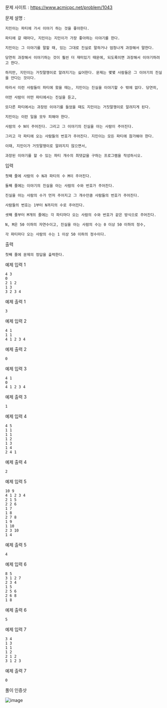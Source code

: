 문제 사이트 : https://www.acmicpc.net/problem/1043

문제 설명 :

    지민이는 파티에 가서 이야기 하는 것을 좋아한다. 
    
    파티에 갈 때마다, 지민이는 지민이가 가장 좋아하는 이야기를 한다.
    
    지민이는 그 이야기를 말할 때, 있는 그대로 진실로 말하거나 엄청나게 과장해서 말한다.
    
    당연히 과장해서 이야기하는 것이 훨씬 더 재미있기 때문에, 되도록이면 과장해서 이야기하려고 한다.
    
    하지만, 지민이는 거짓말쟁이로 알려지기는 싫어한다. 문제는 몇몇 사람들은 그 이야기의 진실을 안다는 것이다.
    
    따라서 이런 사람들이 파티에 왔을 때는, 지민이는 진실을 이야기할 수 밖에 없다. 당연히, 
    
    어떤 사람이 어떤 파티에서는 진실을 듣고, 
    
    또다른 파티에서는 과장된 이야기를 들었을 때도 지민이는 거짓말쟁이로 알려지게 된다.
    
    지민이는 이런 일을 모두 피해야 한다.

    사람의 수 N이 주어진다. 그리고 그 이야기의 진실을 아는 사람이 주어진다.
    
    그리고 각 파티에 오는 사람들의 번호가 주어진다. 지민이는 모든 파티에 참가해야 한다.
    
    이때, 지민이가 거짓말쟁이로 알려지지 않으면서, 
    
    과장된 이야기를 할 수 있는 파티 개수의 최댓값을 구하는 프로그램을 작성하시오.

입력

    첫째 줄에 사람의 수 N과 파티의 수 M이 주어진다.

    둘째 줄에는 이야기의 진실을 아는 사람의 수와 번호가 주어진다. 
    
    진실을 아는 사람의 수가 먼저 주어지고 그 개수만큼 사람들의 번호가 주어진다.
    
    사람들의 번호는 1부터 N까지의 수로 주어진다.

    셋째 줄부터 M개의 줄에는 각 파티마다 오는 사람의 수와 번호가 같은 방식으로 주어진다.

    N, M은 50 이하의 자연수이고, 진실을 아는 사람의 수는 0 이상 50 이하의 정수, 
    
    각 파티마다 오는 사람의 수는 1 이상 50 이하의 정수이다.

출력

    첫째 줄에 문제의 정답을 출력한다.

예제 입력 1 

    4 3
    0
    2 1 2
    1 3
    3 2 3 4

예제 출력 1 

    3

예제 입력 2 

    4 1
    1 1
    4 1 2 3 4

예제 출력 2 

    0

예제 입력 3 

    4 1
    0
    4 1 2 3 4

예제 출력 3 

    1

예제 입력 4 

    4 5
    1 1
    1 1
    1 2
    1 3
    1 4
    2 4 1

예제 출력 4 

    2

예제 입력 5 

    10 9
    4 1 2 3 4
    2 1 5
    2 2 6
    1 7
    1 8
    2 7 8
    1 9
    1 10
    2 3 10
    1 4

예제 출력 5 

    4

예제 입력 6 

    8 5
    3 1 2 7
    2 3 4
    1 5
    2 5 6
    2 6 8
    1 8

예제 출력 6 

    5

예제 입력 7 

    3 4
    1 3
    1 1
    1 2
    2 1 2
    3 1 2 3

예제 출력 7 

    0
    
    
풀이 인증샷

![image](https://user-images.githubusercontent.com/57944215/208434562-7c671ea7-c1d6-48dd-8861-e3bcd48b9f69.png)
